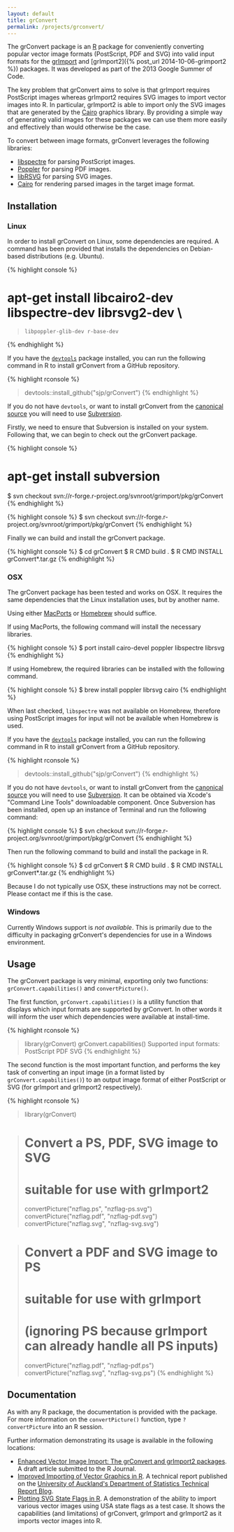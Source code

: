 ```yaml
---
layout: default
title: grConvert
permalink: /projects/grconvert/
---
```


The grConvert package is an [R](http://www.r-project.org/) package for
conveniently converting popular vector image formats (PostScript, PDF and SVG)
into valid input formats for the [grImport](http://cran.r-project.org/package=grImport)
and [grImport2]({% post_url 2014-10-06-grimport2 %}) packages. It was developed as part of the
2013 Google Summer of Code.

The key problem that grConvert aims to solve is that grImport requires
PostScript images whereas grImport2 requires SVG images to import vector
images into R. In particular, grImport2 is able to import only the SVG images
that are generated by the [Cairo](http://cairographics.org) graphics library.
By providing a simple way of generating valid images for these packages we can
use them more easily and effectively than would otherwise be the case.

To convert between image formats, grConvert leverages the following libraries:

* [libspectre](http://www.freedesktop.org/wiki/Software/libspectre/) for parsing PostScript images.
* [Poppler](http://poppler.freedesktop.org/) for parsing PDF images.
* [libRSVG](https://wiki.gnome.org/Projects/LibRsvg) for parsing SVG images.
* [Cairo](http://cairographics.org) for rendering parsed images in the target image format.

## Installation

### Linux

In order to install grConvert on Linux, some dependencies are required. A
command has been provided that installs the dependencies on Debian-based
distributions (e.g. Ubuntu).

{% highlight console %}
# apt-get install libcairo2-dev libspectre-dev librsvg2-dev \
>     libpoppler-glib-dev r-base-dev
{% endhighlight %}

If you have the [`devtools`](https://github.com/hadley/devtools) package
installed, you can run the following command in R to install grConvert from a
GitHub repository.

{% highlight rconsole %}
> devtools::install_github("sjp/grConvert")
{% endhighlight %}

If you do not have `devtools`, or want to install grConvert from the [canonical
source](https://r-forge.r-project.org/projects/grimport/) you will need to
use [Subversion](https://subversion.apache.org/).

Firstly, we need to ensure that Subversion is installed on your system.
Following that, we can begin to check out the grConvert package.

{% highlight console %}
# apt-get install subversion
$ svn checkout svn://r-forge.r-project.org/svnroot/grimport/pkg/grConvert
{% endhighlight %}

{% highlight console %}
$ svn checkout svn://r-forge.r-project.org/svnroot/grimport/pkg/grConvert
{% endhighlight %}

Finally we can build and install the grConvert package.

{% highlight console %}
$ cd grConvert
$ R CMD build .
$ R CMD INSTALL grConvert*.tar.gz
{% endhighlight %}

### OSX

The grConvert package has been tested and works on OSX. It requires the same
dependencies that the Linux installation uses, but by another name.

Using either [MacPorts](https://www.macports.org/) or [Homebrew](http://brew.sh/)
should suffice.

If using MacPorts, the following command will install the necessary libraries.

{% highlight console %}
$ port install cairo-devel poppler libspectre librsvg
{% endhighlight %}

If using Homebrew, the required libraries can be installed with the following
command.

{% highlight console %}
$ brew install poppler librsvg cairo
{% endhighlight %}

When last checked, `libspectre` was not available on Homebrew, therefore
using PostScript images for input will not be available when Homebrew is used.

If you have the [`devtools`](https://github.com/hadley/devtools) package
installed, you can run the following command in R to install grConvert from a
GitHub repository.

{% highlight rconsole %}
> devtools::install_github("sjp/grConvert")
{% endhighlight %}

If you do not have `devtools`, or want to install grConvert from the [canonical
source](https://r-forge.r-project.org/projects/grimport/) you will need to
use [Subversion](https://subversion.apache.org/). It can be obtained via
Xcode's "Command Line Tools" downloadable component. Once Subversion has been
installed, open up an instance of Terminal and run the following command:

{% highlight console %}
$ svn checkout svn://r-forge.r-project.org/svnroot/grimport/pkg/grConvert
{% endhighlight %}

Then run the following command to build and install the package in R.

{% highlight console %}
$ cd grConvert
$ R CMD build .
$ R CMD INSTALL grConvert*.tar.gz
{% endhighlight %}

Because I do not typically use OSX, these instructions may not be correct.
Please contact me if this is the case.

### Windows

Currently Windows support is *not available*. This is primarily due to the
difficulty in packaging grConvert's dependencies for use in a Windows
environment.

## Usage

The grConvert package is very minimal, exporting only two functions:
`grConvert.capabilities()` and `convertPicture()`.

The first function, `grConvert.capabilities()` is a utility function that
displays which input formats are supported by grConvert. In other words it
will inform the user which dependencies were available at install-time.


{% highlight rconsole %}
> library(grConvert)
> grConvert.capabilities()
Supported input formats: PostScript PDF SVG
{% endhighlight %}

The second function is the most important function, and performs the key task
of converting an input image (in a format listed by `grConvert.capabilities()`)
to an output image format of either PostScript or SVG (for grImport and 
grImport2 respectively).

{% highlight rconsole %}
> library(grConvert)

> # Convert a PS, PDF, SVG image to SVG
> # suitable for use with grImport2
> convertPicture("nzflag.ps", "nzflag-ps.svg")
> convertPicture("nzflag.pdf", "nzflag-pdf.svg")
> convertPicture("nzflag.svg", "nzflag-svg.svg")

> # Convert a PDF and SVG image to PS
> # suitable for use with grImport
> # (ignoring PS because grImport can already handle all PS inputs)
> convertPicture("nzflag.pdf", "nzflag-pdf.ps")
> convertPicture("nzflag.svg", "nzflag-svg.ps")
{% endhighlight %}

## Documentation

As with any R package, the documentation is provided with the package. For
more information on the `convertPicture()` function, type `?convertPicture`
into an R session.

Further information demonstrating its usage is available in the following locations:

* [Enhanced Vector Image Import: The
grConvert and grImport2 packages](https://www.stat.auckland.ac.nz/~paul/R/grImport2/grImport2.pdf). A draft article submitted to the R Journal.
* [Improved Importing of Vector Graphics in R](/projects/grimport2/grImport2.html). A technical report published on the [University of Auckland's Department of Statistics Technical Report Blog](http://stattech.wordpress.fos.auckland.ac.nz/2013-9-improved-importing-of-vector-graphics-in-r/).
* [Plotting SVG State Flags in R](https://dl.dropboxusercontent.com/u/54315147/import/state-table.html). A demonstration of the ability to import various vector images using USA state flags as a test case. It shows the capabilities (and limitations) of grConvert, grImport and grImport2 as it imports vector images into R.
